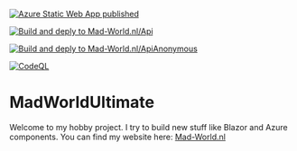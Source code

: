 [![Azure Static Web App published](https://github.com/oveldman/MadWorldUltimate/actions/workflows/azure-static-web-apps-jolly-tree-08fdeb903.yml/badge.svg?branch=main)](https://github.com/oveldman/MadWorldUltimate/actions/workflows/azure-static-web-apps-jolly-tree-08fdeb903.yml)

[![Build and deply to Mad-World.nl/Api](https://github.com/oveldman/MadWorldUltimate/actions/workflows/main_madworld-api.yml/badge.svg?branch=main)](https://github.com/oveldman/MadWorldUltimate/actions/workflows/main_madworld-api.yml)

[![Build and deply to Mad-World.nl/ApiAnonymous](https://github.com/oveldman/MadWorldUltimate/actions/workflows/main_madworld-api-anonymous.yml/badge.svg)](https://github.com/oveldman/MadWorldUltimate/actions/workflows/main_madworld-api-anonymous.yml)

[![CodeQL](https://github.com/oveldman/MadWorldUltimate/actions/workflows/codeql-analysis.yml/badge.svg)](https://github.com/oveldman/MadWorldUltimate/actions/workflows/codeql-analysis.yml)

# MadWorldUltimate

Welcome to my hobby project. I try to build new stuff like Blazor and Azure components. You can find my website here: [Mad-World.nl](https://www.mad-world.nl/)